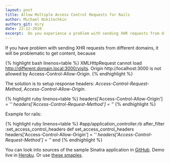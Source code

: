 ```yaml
---
layout: post
title: Allow Multiple Access Control Requests for Rails
author: Michael Nikitochkin
authors_git: miry
date: 22-12-2010
excerpt:  Do you experience a problem with sending XHR requests from different domains? A simple solution is here.
---
```


If you have problem with sending XHR requests from different domains, it will be problematic to get content, because

{% highlight bash linenos=table %}
XMLHttpRequest cannot load http://different.domain.local:3000/visits. Origin http://localhost:3000 is not allowed by Access-Control-Allow-Origin.
{% endhighlight %}

The solution is to setup response headers: _Access-Control-Request-Method_, _Access-Control-Allow-Origin_.

{% highlight ruby linenos=table %}
headers['Access-Control-Allow-Origin'] = '*'
headers['Access-Control-Request-Method'] = '*'
{% endhighlight %}

Example for rails:

{% highlight ruby linenos=table %}
#app/application_controller.rb
after_filter :set_access_control_headers
def set_access_control_headers
  headers['Access-Control-Allow-Origin'] = '*'
  headers['Access-Control-Request-Method'] = '*'
end
{% endhighlight %}


You can look into sources of the sample Sinatra application in [GitHub](https://github.com/miry/cross-domain-sharing).
Demo live in
[Heroku](http://cross-domain-ajax-request.herokuapp.com/index.html).
Or use [these smaples](https://gist.github.com/miry/5447203).
